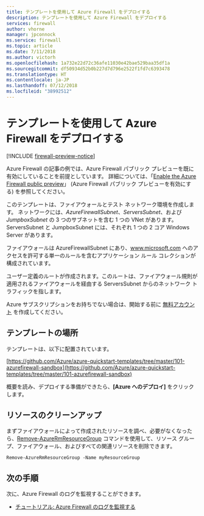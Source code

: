 ```yaml
---
title: テンプレートを使用して Azure Firewall をデプロイする
description: テンプレートを使用して Azure Firewall をデプロイする
services: firewall
author: vhorne
manager: jpconnock
ms.service: firewall
ms.topic: article
ms.date: 7/11/2018
ms.author: victorh
ms.openlocfilehash: 1a732e22d72c36afe11030e42bae529baa35df1a
ms.sourcegitcommit: df50934d52b0b227d7d796e2522f1fd7c6393478
ms.translationtype: HT
ms.contentlocale: ja-JP
ms.lasthandoff: 07/12/2018
ms.locfileid: "38992512"
---
```

# <a name="deploy-azure-firewall-using-a-template"></a>テンプレートを使用して Azure Firewall をデプロイする

[!INCLUDE [firewall-preview-notice](../../includes/firewall-preview-notice.md)]

Azure Firewall の記事の例では、Azure Firewall パブリック プレビューを既に有効にしていることを前提としています。 詳細については、「[Enable the Azure Firewall public preview](public-preview.md)」 (Azure Firewall パブリック プレビューを有効にする) を参照してください。

このテンプレートは、ファイアウォールとテスト ネットワーク環境を作成します。 ネットワークには、*AzureFirewallSubnet*、*ServersSubnet*、および *JumpboxSubnet* の 3 つのサブネットを含む 1 つの VNet があります。 ServersSubnet と JumpboxSubnet には、それぞれ 1 つの 2 コア Windows Server があります。

ファイアウォールは AzureFirewallSubnet にあり、www.microsoft.com へのアクセスを許可する単一のルールを含むアプリケーション ルール コレクションが構成されています。

ユーザー定義のルートが作成されます。このルートは、ファイアウォール規則が適用されるファイアウォールを経由する ServersSubnet からのネットワーク トラフィックを指します。

Azure サブスクリプションをお持ちでない場合は、開始する前に [無料アカウント](https://azure.microsoft.com/free/?WT.mc_id=A261C142F) を作成してください。

## <a name="template-location"></a>テンプレートの場所

テンプレートは、以下に配置されています。

[https://github.com/Azure/azure-quickstart-templates/tree/master/101-azurefirewall-sandbox](https://github.com/Azure/azure-quickstart-templates/tree/master/101-azurefirewall-sandbox)

概要を読み、デプロイする準備ができたら、**[Azure へのデプロイ]** をクリックします。

## <a name="clean-up-resources"></a>リソースのクリーンアップ

まずファイアウォールによって作成されたリソースを調べ、必要がなくなったら、[Remove-AzureRmResourceGroup](/powershell/module/azurerm.resources/remove-azurermresourcegroup) コマンドを使用して、リソース グループ、ファイアウォール、およびすべての関連リソースを削除できます。

```azurepowershell-interactive
Remove-AzureRmResourceGroup -Name myResourceGroup
```
## <a name="next-steps"></a>次の手順

次に、Azure Firewall のログを監視することができます。

- [チュートリアル: Azure Firewall のログを監視する](./tutorial-diagnostics.md)

